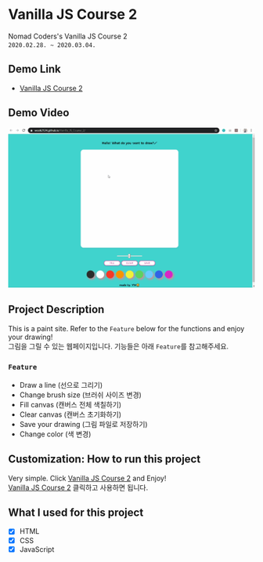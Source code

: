 # Vanilla JS Course 2

Nomad Coders's Vanilla JS Course 2  
`2020.02.28. ~ 2020.03.04.`

## Demo Link

- [Vanilla JS Course 2](https://wook2124.github.io/Vanilla_JS_Course_2/)

## Demo Video

![](demo.gif)

## Project Description 

This is a paint site. Refer to the `Feature` below for the functions and enjoy your drawing!  
그림을 그릴 수 있는 웹페이지입니다. 기능들은 아래 `Feature`를 참고해주세요.

### `Feature` 

- Draw a line (선으로 그리기)
- Change brush size (브러쉬 사이즈 변경)
- Fill canvas (캔버스 전체 색칠하기)
- Clear canvas (캔버스 초기화하기)
- Save your drawing (그림 파일로 저장하기)
- Change color (색 변경)

## Customization: How to run this project

Very simple. Click [Vanilla JS Course 2](https://wook2124.github.io/Vanilla_JS_Course_2/) and Enjoy!  
[Vanilla JS Course 2](https://wook2124.github.io/Vanilla_JS_Course_2/) 클릭하고 사용하면 됩니다.

## What I used for this project 

 - [X] HTML
 - [X] CSS
 - [X] JavaScript
